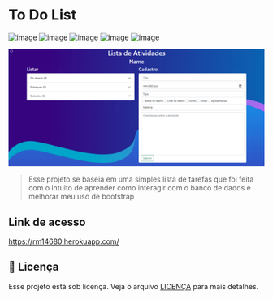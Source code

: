 # To Do List
![image](https://img.shields.io/badge/JavaScript-F7DF1E?style=for-the-badge&logo=javascript&logoColor=black)
![image](https://img.shields.io/badge/HTML5-E34F26?style=for-the-badge&logo=html5&logoColor=white)
![image](https://img.shields.io/badge/CSS3-1572B6?style=for-the-badge&logo=css3&logoColor=white)
![image](https://img.shields.io/badge/Bootstrap-563D7C?style=for-the-badge&logo=bootstrap&logoColor=white)
![image](https://img.shields.io/badge/MongoDB-4EA94B?style=for-the-badge&logo=mongodb&logoColor=white)

<img src="Screenshot_1.png" alt="PrintScrean">

>Esse projeto se baseia em uma simples lista de tarefas que foi feita com o intuito de aprender como interagir com o banco de dados e melhorar meu uso de bootstrap

## Link de acesso

<a href="https://rm14680.herokuapp.com/">https://rm14680.herokuapp.com/</a>

## 📝 Licença

Esse projeto está sob licença. Veja o arquivo [LICENÇA](LICENSE.md) para mais detalhes.
